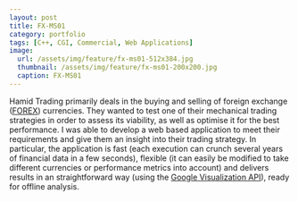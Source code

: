 ```yaml
---
layout: post
title: FX-MS01
category: portfolio
tags: [C++, CGI, Commercial, Web Applications]
image:
  url: /assets/img/feature/fx-ms01-512x384.jpg
  thumbnail: /assets/img/feature/fx-ms01-200x200.jpg
  caption: FX-MS01
---
```

Hamid Trading primarily deals in the buying and selling of foreign exchange
([FOREX](http://en.wikipedia.org/wiki/Foreign_exchange_market))
currencies. They wanted to test one of their mechanical trading strategies in
order to assess its viability, as well as optimise it for the best
performance. I was able to develop a web based application to meet their
requirements and give them an insight into their trading strategy. In
particular, the application is fast (each execution can crunch several years
of financial data in a few seconds), flexible (it can easily be modified to
take different currencies or performance metrics into account) and delivers
results in an straightforward way (using the [Google Visualization
API](http://code.google.com/apis/visualization/interactive_charts.html)),
ready for offline analysis.

